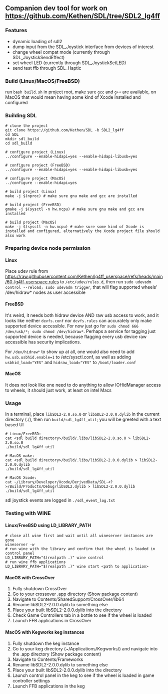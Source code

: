 ## Companion dev tool for work on https://github.com/Kethen/SDL/tree/SDL2_lg4ff

### Features
- dynamic loading of sdl2
- dump input from the SDL_Joystick interface from devices of interest
- change wheel compat mode (currently through SDL_JoystickSendEffect)
- set wheel LED (currently through SDL_JoystickSetLED)
- send test ffb through SDL_Haptic

### Build (Linux/MacOS/FreeBSD)
run `bash build.sh` in project root, make sure `gcc` and `g++` are available, on MacOS that would mean having some kind of Xcode installed and configured

### Building SDL

```
# clone the project
git clone https://github.com/Kethen/SDL -b SDL2_lg4ff
cd SDL
mkdir sdl_build
cd sdl_build

# configure project (Linux)
../configure --enable-hidapi=yes --enable-hidapi-libusb=yes

# configure project (FreeBSD)
../configure --enable-hidapi=yes --enable-hidapi-libusb=yes

# configure project (MacOS)
../configure --enable-hidapi=yes

# build project (Linux)
make -j $(nproc) # make sure gnu make and gcc are installed

# build project (FreeBSD)
gmake -j $(sysctl -n hw.ncpu) # make sure gnu make and gcc are installed

# build project (MacOS)
make -j $(sysctl -n hw.ncpu) # make sure some kind of Xcode is installed and configured, alternatively the Xcode project file should also work

```

### Preparing device node permission

#### Linux

Place udev rule from https://raw.githubusercontent.com/Kethen/lg4ff_userspace/refs/heads/main/60-lg4ff-userspace.rules to `/etc/udev/rules.d`, then run `sudo udevadm control --reload; sudo udevadm trigger`, that will flag supported wheels' /dev/hidraw* nodes as user accessible

#### FreeBSD

It's weird, it needs both hidraw device AND raw usb access to work, and it looks like neither `devfs.conf` nor `devfs.rules` can accurately only make supported device accessible. For now just go for `sudo chmod 666 /dev/usb/*; sudo chmod /dev/hidraw*`. Perhaps a service for tagging just supported device is needed, because flagging every usb device raw accessible has security implications.

For `/dev/hidraw*` to show up at all, one would also need to add `hw.usb.usbhid.enable=1` to /etc/sysctl.conf, as well as adding `usbhid_load="YES"` and `hidraw_load="YES"` to `/boot/loader.conf`

#### MacOS

It does not look like one need to do anything to allow IOHidManager access to wheels, it should just work, at least on intel Macs

### Usage
In a terminal, place `libSDL2-2.0.so.0` or `libSDL2-2.0.0.dylib` in the current directory (./), then run `build/sdl_lg4ff_util`; you will be greeted with a text based UI

```
# Linux/FreeBSD:
cat <sdl build directory>/build/.libs/libSDL2-2.0.so.0 > libSDL2-2.0.so.0
./build/sdl_lg4ff_util
```

```
# MacOS make:
cat <sdl build directory>/build/.libs/libSDL2-2.0.0.dylib > libSDL2-2.0.0.dylib
./build/sdl_lg4ff_util
```

```
# MacOS Xcode:
cat ~/Library/Developer/Xcode/DerivedData/SDL-<?>/Build/Products/Debug/libSDL2.dylib > libSDL2-2.0.0.dylib
./build/sdl_lg4ff_util
```

sdl joystick events are logged in `./sdl_event_log.txt`

### Testing with WINE

#### Linux/FreeBSD using LD_LIBRARY_PATH

```
# close all wine first and wait until all wineserver instances are gone
wineserver -w
# run wine with the library and confirm that the wheel is loaded in control panel
LD_LIBRARY_PATH="$(realpath .)" wine control
# run wine ffb applications
LD_LIBRARY_PATH="$(realpath .)" wine start <path to application>
```

#### MacOS with CrossOver

1. Fully shutdown CrossOver
2. Go to your crossover .app directory (Show package content)
3. Navigate to Contents/SharedSupport/CrossOver/lib64
4. Rename libSDL2-2.0.0.dylib to something else
5. Place your built libSDL2-2.0.0.dylib into the directory
6. Check Game Controllers tab in a bottle to see if the wheel is loaded
7. Launch FFB applications in CrossOver

#### MacOS with Kegworks keg instances

1. Fully shutdown the keg instance
2. Go to your keg directory (~/Applications/Kegworks/) and navigate into the .app directory (Show package content)
3. Navigate to Contents/Frameworks
4. Rename libSDL2-2.0.0.dylib to something else
5. Place your built libSDL2-2.0.0.dylib into the directory
6. Launch control panel in the keg to see if the wheel is loaded in game controller settings
7. Launch FFB applications in the keg
